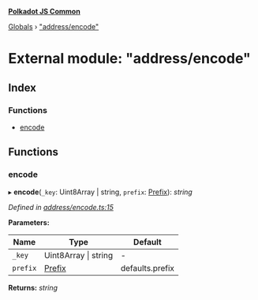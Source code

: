**[Polkadot JS Common](../README.md)**

[Globals](../globals.md) › ["address/encode"](_address_encode_.md)

# External module: "address/encode"

## Index

### Functions

* [encode](_address_encode_.md#encode)

## Functions

###  encode

▸ **encode**(`_key`: Uint8Array | string, `prefix`: [Prefix](_address_types_.md#prefix)): *string*

*Defined in [address/encode.ts:15](https://github.com/polkadot-js/common/blob/a1c2f03/packages/util-crypto/src/address/encode.ts#L15)*

**Parameters:**

Name | Type | Default |
------ | ------ | ------ |
`_key` | Uint8Array \| string | - |
`prefix` | [Prefix](_address_types_.md#prefix) |  defaults.prefix |

**Returns:** *string*